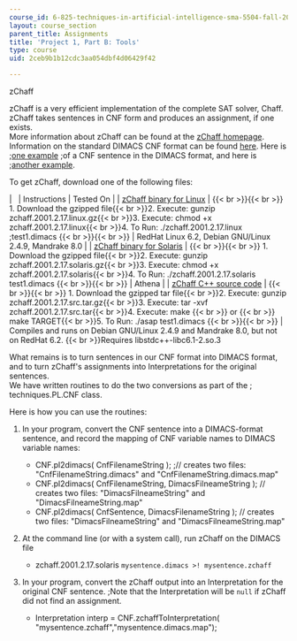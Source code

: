 ```yaml
---
course_id: 6-825-techniques-in-artificial-intelligence-sma-5504-fall-2002
layout: course_section
parent_title: Assignments
title: 'Project 1, Part B: Tools'
type: course
uid: 2ceb9b1b12cdc3aa054dbf4d06429f42

---
```


  
zChaff

zChaff is a very efficient implementation of the complete SAT solver, Chaff. zChaff takes sentences in CNF form and produces an assignment, if one exists.  
More information about zChaff can be found at the [zChaff homepage](http://www.princeton.edu/~chaff/zchaff.html).  
Information on the standard DIMACS CNF format can be found [here](http://logic.pdmi.ras.ru/~basolver/dimacs.html). Here is ;[one example](/courses/electrical-engineering-and-computer-science/6-825-techniques-in-artificial-intelligence-sma-5504-fall-2002/assignments/test1.dimacs) ;of a CNF sentence in the DIMACS format, and here is ;[another example](/courses/electrical-engineering-and-computer-science/6-825-techniques-in-artificial-intelligence-sma-5504-fall-2002/assignments/test2.dimacs).  
  
To get zChaff, download one of the following files:  

| &nbsp; | Instructions | Tested On |
| [zChaff binary for Linux](/coursemedia/6-825-techniques-in-artificial-intelligence-sma-5504-fall-2002/1e484279d52db2d90a3d6eecb49319ef_zchaff2001217linux.gz) |  {{< br >}}{{< br >}} 1.  Download the gzipped file{{< br >}}2.  Execute: gunzip zchaff.2001.2.17.linux.gz{{< br >}}3.  Execute: chmod +x zchaff.2001.2.17.linux{{< br >}}4.  To Run: ./zchaff.2001.2.17.linux ;test1.dimacs {{< br >}}{{< br >}}  | RedHat Linux 6.2, Debian GNU/Linux 2.4.9, Mandrake 8.0 |
| [zChaff binary for Solaris](/coursemedia/6-825-techniques-in-artificial-intelligence-sma-5504-fall-2002/0f4f40c0262b72e94df669611bca7011_zchaff2001217solaris.gz) |  {{< br >}}{{< br >}} 1.  Download the gzipped file{{< br >}}2.  Execute: gunzip zchaff.2001.2.17.solaris.gz{{< br >}}3.  Execute: chmod +x zchaff.2001.2.17.solaris{{< br >}}4.  To Run: ./zchaff.2001.2.17.solaris test1.dimacs {{< br >}}{{< br >}}  | Athena |
| [zChaff C++ source code](/coursemedia/6-825-techniques-in-artificial-intelligence-sma-5504-fall-2002/0f40483f080d35f36254b06e7cad62ce_zchaff2001217srctar.gz) |  {{< br >}}{{< br >}} 1.  Download the gzipped tar file{{< br >}}2.  Execute: gunzip zchaff.2001.2.17.src.tar.gz{{< br >}}3.  Execute: tar -xvf zchaff.2001.2.17.src.tar{{< br >}}4.  Execute: make  {{< br >}}    or  {{< br >}}    make TARGET{{< br >}}5.  To Run: ./asap test1.dimacs {{< br >}}{{< br >}}  | Compiles and runs on Debian GNU/Linux 2.4.9 and Mandrake 8.0, but not on RedHat 6.2.  {{< br >}}Requires libstdc++-libc6.1-2.so.3 

What remains is to turn sentences in our CNF format into DIMACS format, and to turn zChaff's assignments into Interpretations for the original sentences.  
We have written routines to do the two conversions as part of the ; techniques.PL.CNF class.  
  
Here is how you can use the routines:  

1.  In your program, convert the CNF sentence into a DIMACS-format sentence, and record the mapping of CNF variable names to DIMACS variable names:
    
    *   CNF.pl2dimacs( CnfFilenameString ); ;// creates two files: "CnfFilenameString.dimacs" and "CnfFilenameString.dimacs.map"
    *   CNF.pl2dimacs( CnfFilenameString, DimacsFilneameString ); // creates two files: "DimacsFilneameString" and "DimacsFilneameString.map"
    *   CNF.pl2dimacs( CnfSentence, DimacsFilenameString ); // creates two files: "DimacsFilneameString" and "DimacsFilneameString.map"
    
      
    
2.  At the command line (or with a system call), run zChaff on the DIMACS file  
    
    *   zchaff.2001.2.17.solaris `mysentence.dimacs >! mysentence.zchaff`
    
      
    
3.  In your program, convert the zChaff output into an Interpretation for the original CNF sentence. ;Note that the Interpretation will be `null` if zChaff did not find an assignment.
    *   Interpretation interp = CNF.zchaffToInterpretation( "mysentence.zchaff","mysentence.dimacs.map");